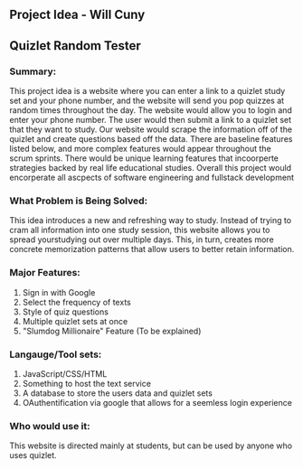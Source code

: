 ## Project Idea - Will Cuny

## Quizlet Random Tester

### Summary:

This project idea is a website where you can enter a link to a quizlet study set and your phone number, and the website will send you pop quizzes at random times throughout the day. The website would allow you to login and enter your phone number. The user would then submit a link to a quizlet set that they want to study. Our website would scrape the information off of the quizlet and create questions based off the data. There are baseline features listed below, and more complex features would appear throughout the scrum sprints. There would be unique learning features that incoorperte strategies backed by real life educational studies. Overall this project would encorperate all ascpects of software engineering and fullstack development

### What Problem is Being Solved:

This idea introduces a new and refreshing way to study. Instead of trying to cram all information into one study session, this website allows you to spread yourstudying out over multiple days. This, in turn, creates more concrete memorization patterns that allow users to better retain information.

### Major Features:

1. Sign in with Google
2. Select the frequency of texts
3. Style of quiz questions
4. Multiple quizlet sets at once
5. "Slumdog Millionaire" Feature (To be explained)

### Langauge/Tool sets:

1. JavaScript/CSS/HTML
2. Something to host the text service
3. A database to store the users data and quizlet sets
4. OAuthentification via google that allows for a seemless login experience

### Who would use it:

This website is directed mainly at students, but can be used by anyone who uses quizlet.
